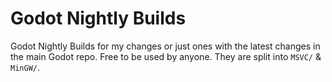 # Godot Nightly Builds
Godot Nightly Builds for my changes or just ones with the latest changes in the main Godot repo. Free to be used by anyone. They are split into `MSVC/` & `MinGW/`.

